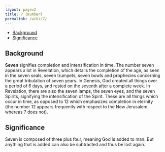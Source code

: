 ```yaml
---
layout: pagev2
title: 7 (Number)
permalink: /wiki/7/
---
```

- [Background](#background)
- [Significance](#significance)

## Background

**Seven** signifies completion and intensification in time. The number seven appears a lot in Revelation, which details the completion of the age, as seen in the seven seals, seven trumpets, seven bowls and prophecies concerning the great tribulation of seven years. In Genesis, God created all things over a period of 6 days, and rested on the seventh after a complete week. In Revelation, there are also the seven lamps, the seven eyes, and the seven Spirits, signifying the intensification of the Spirit. These are all things which occur in time, as opposed to 12 which emphasizes completion in eternity (the number 12 appears frequently with respect to the New Jerusalem whereas 7 does not).

## Significance

Seven is composed of three plus four, meaning God is added to man. But anything that is added can also be subtracted and thus be lost again.